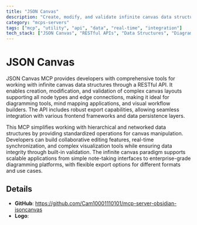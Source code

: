 ```yaml
---
title: "JSON Canvas"
description: "Create, modify, and validate infinite canvas data structures with RESTful API support for all node types and edge connections."
category: "mcps-servers"
tags: ["mcp", "utility", "api", "data", "real-time", "integration"]
tech_stack: ["JSON Canvas", "RESTful APIs", "Data Structures", "Diagramming Tools", "Visual Editors"]
---
```


# JSON Canvas

JSON Canvas MCP provides developers with comprehensive tools for working with infinite canvas data structures through a RESTful API. It enables creation, modification, and validation of complex canvas layouts supporting all node types and edge connections, making it ideal for diagramming tools, mind mapping applications, and visual workflow builders. The API includes robust export capabilities, allowing seamless integration with various frontend frameworks and data persistence layers.

This MCP simplifies working with hierarchical and networked data structures by providing standardized operations for canvas manipulation. Developers can build collaborative editing features, real-time synchronization, and complex visualization tools while ensuring data integrity through built-in validation. The infinite canvas paradigm supports scalable applications from simple note-taking interfaces to enterprise-grade diagramming platforms, with flexible export options for different formats and use cases.

## Details

- **GitHub**: https://github.com/Cam10001110101/mcp-server-obsidian-jsoncanvas
- **Logo**: 
